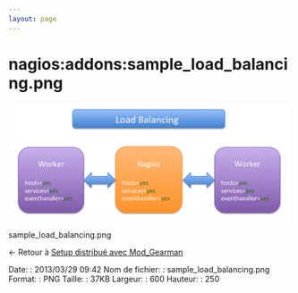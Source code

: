 ```yaml
---
layout: page
---
```


nagios:addons:sample\_load\_balancing.png
=========================================

[![sample\_load\_balancing.png](../../../assets/media/nagios/addons/sample_load_balancing.png@cache=&w=600&h=250 "sample_load_balancing.png")](../../../assets/media/nagios/addons/sample_load_balancing.png@cache= "Afficher le fichier original")

sample\_load\_balancing.png

← Retour à [Setup distribué avec
Mod\_Gearman](../../../nagios/addons/mod_gearman.html "nagios:addons:mod_gearman")

Date:
:   2013/03/29 09:42
Nom de fichier:
:   sample\_load\_balancing.png
Format:
:   PNG
Taille:
:   37KB
Largeur:
:   600
Hauteur:
:   250

